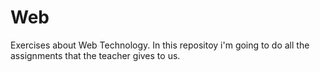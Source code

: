 # Web
Exercises about Web Technology. 
In this repositoy i'm going to do all the assignments that the teacher gives to us.